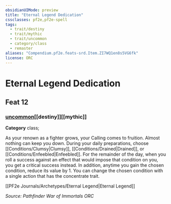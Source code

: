 ```yaml
---
obsidianUIMode: preview
title: "Eternal Legend Dedication"
cssclasses: pf2e,pf2e-spell
tags:
  - trait/destiny
  - trait/mythic
  - trait/uncommon
  - category/class
  - remaster
aliases: "Compendium.pf2e.feats-srd.Item.ZI7WQ1en8s5VG6fk"
license: ORC
---
```

# Eternal Legend Dedication
## Feat 12
### [uncommon](uncommon "Uncommon Rarity Trait")[[destiny]][[mythic]]

**Category** class; 




As your renown as a fighter grows, your Calling comes to fruition. Almost nothing can keep you down. During your daily preparations, choose [[Conditions/Clumsy|Clumsy]], [[Conditions/Drained|Drained]], or [[Conditions/Enfeebled|Enfeebled]]. For the remainder of the day, when you roll a success against an effect that would impose that condition on you, you get a critical success instead. In addition, anytime you gain the chosen condition, reduce its value by 1. You can change the chosen condition with a single action that has the concentrate trait.

[[PF2e Journals/Archetypes/Eternal Legend|Eternal Legend]]

*Source: Pathfinder War of Immortals*
*ORC*